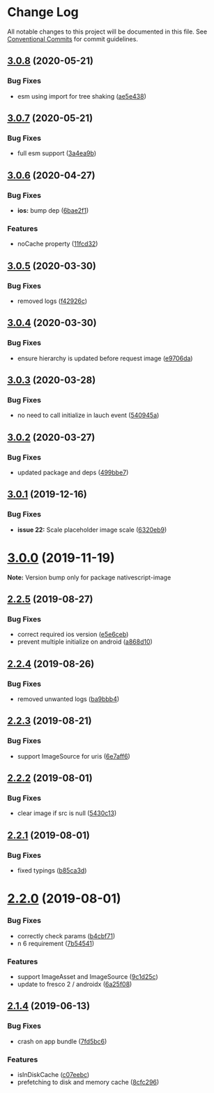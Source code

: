 # Change Log

All notable changes to this project will be documented in this file.
See [Conventional Commits](https://conventionalcommits.org) for commit guidelines.

## [3.0.8](https://github.com/Akylas/nativescript-image/compare/v3.0.7...v3.0.8) (2020-05-21)


### Bug Fixes

* esm using import for tree shaking ([ae5e438](https://github.com/Akylas/nativescript-image/commit/ae5e438a8d7bbce19825519a303cf817cda56377))





## [3.0.7](https://github.com/Akylas/nativescript-image/compare/v3.0.6...v3.0.7) (2020-05-21)


### Bug Fixes

* full esm support ([3a4ea9b](https://github.com/Akylas/nativescript-image/commit/3a4ea9be6342313763f7fb2c5bbec57915155721))





## [3.0.6](https://github.com/Akylas/nativescript-image/compare/v3.0.5...v3.0.6) (2020-04-27)


### Bug Fixes

* **ios:** bump dep ([6bae2f1](https://github.com/Akylas/nativescript-image/commit/6bae2f1f0bce88fe216ed89a1e29ef99ee3b2645))


### Features

* noCache property ([11fcd32](https://github.com/Akylas/nativescript-image/commit/11fcd32c30c1643db12bf664a1171aae414b0c90))





## [3.0.5](https://github.com/Akylas/nativescript-image/compare/v3.0.4...v3.0.5) (2020-03-30)


### Bug Fixes

* removed logs ([f42926c](https://github.com/Akylas/nativescript-image/commit/f42926ce5d06d713cf744334e44f443cfcbb88f6))





## [3.0.4](https://github.com/Akylas/nativescript-image/compare/v3.0.3...v3.0.4) (2020-03-30)


### Bug Fixes

* ensure hierarchy is updated before request image ([e9706da](https://github.com/Akylas/nativescript-image/commit/e9706da474ec3a8f41a5e87d41e8f69bcb849105))





## [3.0.3](https://github.com/Akylas/nativescript-image/compare/v3.0.2...v3.0.3) (2020-03-28)


### Bug Fixes

* no need to call initialize in lauch event ([540945a](https://github.com/Akylas/nativescript-image/commit/540945a52c329baf7c11777cdc0fc8ed1658d1ae))





## [3.0.2](https://github.com/Akylas/nativescript-image/compare/v3.0.1...v3.0.2) (2020-03-27)


### Bug Fixes

* updated package and deps ([499bbe7](https://github.com/Akylas/nativescript-image/commit/499bbe79852a2976255c17f2fe3f71180c9c6eaa))





## [3.0.1](https://github.com/Akylas/nativescript-image/compare/v3.0.0...v3.0.1) (2019-12-16)


### Bug Fixes

* **issue 22:** Scale placeholder image scale ([6320eb9](https://github.com/Akylas/nativescript-image/commit/6320eb92828a227837ae54e79ff712300abb6b6f))





# [3.0.0](https://github.com/Akylas/nativescript-image/compare/v2.2.5...v3.0.0) (2019-11-19)

**Note:** Version bump only for package nativescript-image





## [2.2.5](https://github.com/Akylas/nativescript-image/compare/v2.2.4...v2.2.5) (2019-08-27)


### Bug Fixes

* correct required ios version ([e5e6ceb](https://github.com/Akylas/nativescript-image/commit/e5e6ceb))
* prevent multiple initialize on android ([a868d10](https://github.com/Akylas/nativescript-image/commit/a868d10))





## [2.2.4](https://github.com/Akylas/nativescript-image/compare/v2.2.3...v2.2.4) (2019-08-26)


### Bug Fixes

* removed unwanted logs ([ba9bbb4](https://github.com/Akylas/nativescript-image/commit/ba9bbb4))





## [2.2.3](https://github.com/Akylas/nativescript-image/compare/v2.2.2...v2.2.3) (2019-08-21)


### Bug Fixes

* support ImageSource for uris ([6e7aff6](https://github.com/Akylas/nativescript-image/commit/6e7aff6))





## [2.2.2](https://github.com/Akylas/nativescript-image/compare/v2.2.1...v2.2.2) (2019-08-01)


### Bug Fixes

* clear image if src is null ([5430c13](https://github.com/Akylas/nativescript-image/commit/5430c13))





## [2.2.1](https://github.com/Akylas/nativescript-image/compare/v2.2.0...v2.2.1) (2019-08-01)


### Bug Fixes

* fixed typings ([b85ca3d](https://github.com/Akylas/nativescript-image/commit/b85ca3d))





# [2.2.0](https://github.com/Akylas/nativescript-image/compare/v2.1.4...v2.2.0) (2019-08-01)


### Bug Fixes

* correctly check params ([b4cbf71](https://github.com/Akylas/nativescript-image/commit/b4cbf71))
* n 6 requirement ([7b54541](https://github.com/Akylas/nativescript-image/commit/7b54541))


### Features

* support ImageAsset and ImageSource ([9c1d25c](https://github.com/Akylas/nativescript-image/commit/9c1d25c))
* update to fresco 2 / androidx ([6a25f08](https://github.com/Akylas/nativescript-image/commit/6a25f08))





## [2.1.4](https://github.com/Akylas/nativescript-image/compare/1.6.0...2.1.4) (2019-06-13)


### Bug Fixes

* crash on app bundle ([7fd5bc6](https://github.com/Akylas/nativescript-image/commit/7fd5bc6))


### Features

* isInDiskCache ([c07eebc](https://github.com/Akylas/nativescript-image/commit/c07eebc))
* prefetching to disk and memory cache ([8cfc296](https://github.com/Akylas/nativescript-image/commit/8cfc296))
